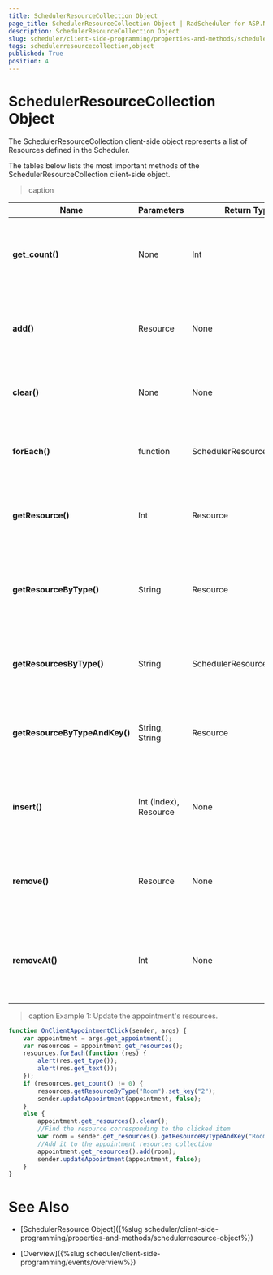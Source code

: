 ```yaml
---
title: SchedulerResourceCollection Object
page_title: SchedulerResourceCollection Object | RadScheduler for ASP.NET AJAX Documentation
description: SchedulerResourceCollection Object
slug: scheduler/client-side-programming/properties-and-methods/schedulerresourcecollection-object
tags: schedulerresourcecollection,object
published: True
position: 4
---
```


# SchedulerResourceCollection Object



The SchedulerResourceCollection client-side object represents a list of Resources defined in the Scheduler.

The tables below lists the most important methods of the SchedulerResourceCollection client-side object.

>caption  

| Name | Parameters | Return Type | Description |
| ------ | ------ | ------ | ------ |
| **get_count()** |None|Int|Gets the number of Resources in the collection. See **Example 1**. |
| **add()** |Resource|None|Adds the specified Resource to the collection. See **Example 1**. |
| **clear()** |None|None|Clears the collection of all Resources in it.|
| **forEach()** |function|SchedulerResourceCollection|Gets the collection of all Resources. See **Example 1**. |
| **getResource()** |Int|Resource|Gets the Resource at the specified index in the collection.|
| **getResourceByType()** |String|Resource|Gets the Resource of a specified type in the collection. See **Example 1**. |
| **getResourcesByType()** |String|SchedulerResourceCollection|Gets a list of all Resources of the specified type.|
| **getResourceByTypeAndKey()** |String, String|Resource|Gets a Resources of the specified type and key. See **Example 1**. |
| **insert()** |Int (index), Resource|None|Inserts the specified Resource at the specified index in the collection.|
| **remove()** |Resource|None|Removes the specified Resource (if it exists) from the collection.|
| **removeAt()** |Int|None|Removes the Resource at the specified index from the collection.|



>caption Example 1: Update the appointment's resources.
````JavaScript
function OnClientAppointmentClick(sender, args) {
	var appointment = args.get_appointment();
	var resources = appointment.get_resources();
	resources.forEach(function (res) {
		alert(res.get_type());
		alert(res.get_text());
	});
	if (resources.get_count() != 0) {
		resources.getResourceByType("Room").set_key("2");
		sender.updateAppointment(appointment, false);
	}
	else {
		appointment.get_resources().clear();
		//Find the resource corresponding to the clicked item
		var room = sender.get_resources().getResourceByTypeAndKey("Room", "2");
		//Add it to the appointment resources collection
		appointment.get_resources().add(room);
		sender.updateAppointment(appointment, false);
	}
} 
````



# See Also

 * [SchedulerResource Object]({%slug scheduler/client-side-programming/properties-and-methods/schedulerresource-object%})

 * [Overview]({%slug scheduler/client-side-programming/events/overview%})
